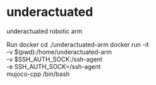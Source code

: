 # underactuated
underactuated robotic arm

Run docker
cd ./underactuated-arm
docker run -it \
  -v $(pwd):/home/underactuated-arm \
  -v $SSH_AUTH_SOCK:/ssh-agent \
  -e SSH_AUTH_SOCK=/ssh-agent \
  mujoco-cpp /bin/bash